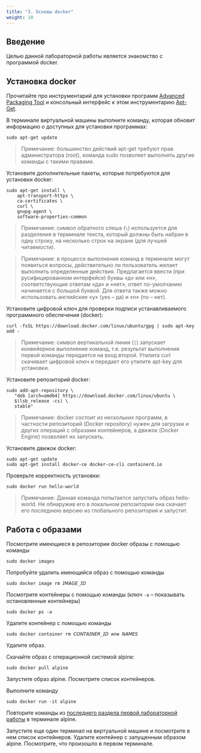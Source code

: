 ```yaml
---
title: "3. Основы docker"
weight: 10
---
```


## Введение

Целью данной лабораторной работы является знакомство с программой docker.

## Установка docker

Прочитайте про инструментарий для установки программ [Advanced Packaging Tool](https://ru.wikipedia.org/wiki/Advanced_Packaging_Tool) и консольный интерфейс к этом инструментарию [Apt-Get](https://help.ubuntu.ru/wiki/руководство_по_ubuntu_server/управление_пакетами/apt-get).

В терминале виртуальной машины выполните команду, которая обновит информацию о доступных для установки программах: 

```
sudo apt-get update
```

> Примечание: большинство действий apt-get требуют прав администратора (root), команда sudo позволяет выполнять другие команды с такими правами.

Установите дополнительные пакеты, которые потребуются для установки docker:

```
sudo apt-get install \
    apt-transport-https \
    ca-certificates \
    curl \
    gnupg-agent \
    software-properties-common
```

> Примечание: символ обратного слеша (```\```) используется для разделения в терминале текста, который должны быть набран в одну строку, на несколько строк на экране (для лучшей читаемости).

> Примечание: в процессе выполнения команд в терминале могут появиться вопросы, действительно ли пользователь желает выполнить определенные действия. Предлагается ввести (при русифицированном интерфейсе) буквы «д» или «н», соответствующие ответам «да» и «нет», ответ по-умолчанию начинается с большой буквой. Для ответа также можно использовать английские «y» (yes – да) и «n» (no – нет).

Установите цифровой ключ для проверки подписи устанавливаемого программного обеспечения (docker):

```
curl -fsSL https://download.docker.com/linux/ubuntu/gpg | sudo apt-key add -
```

> Примечание: символ вертикальной линии (```|```) запускает конвейерное выполнение команд, т.е. результат выполнения первой команды передается на вход второй. Утилита curl скачивает цифровой ключ и передает его утилите apt-key для установки.

Установите репозиторий docker:

```
sudo add-apt-repository \
   "deb [arch=amd64] https://download.docker.com/linux/ubuntu \
   $(lsb_release -cs) \
   stable"
```

> Примечание: docker состоит из нескольких программ, в частности репозиторий (Docker repository) нужен для загрузки и других операций с образами контейнеров, а движок (Docker Engine) позволяет их запускать.

Установите движок docker:

```
sudo apt-get update
sudo apt-get install docker-ce docker-ce-cli containerd.io
```

Проверьте корректность установки:

```
sudo docker run hello-world
```

> Примечание: Данная команда попытается запустить образ hello-world. Не обнаружив его в локальном репозитории она скачает его последнюю версию из глобального репозитория и запустит.

## Работа с образами

Посмотрите имеющиеся в репозитории docker образы с помощью команды

```
sudo docker images
```

Попробуйте удалить имеющийся образ с помощью команды

```
sudo docker image rm 𝘐𝘔𝘈𝘎𝘌_𝘐𝘋
```

Посмотрите контейнеры с помощью команды (ключ ```-a``` – показывать остановленные контейнеры)

```
sudo docker ps -a
```

Удалите контейнер с помощью команды 

```
sudo docker container rm 𝘊𝘖𝘕𝘛𝘈𝘐𝘕𝘌𝘙_𝘐𝘋 или 𝘕𝘈𝘔𝘌𝘚
```

Удалите образ.

Скачайте образ c операционной системой alpine:

```
sudo docker pull alpine
```

Запустите образ alpine. Посмотрите список контейнеров.

Выполните команду

```
sudo docker run -it alpine
```

Повторите команды из [последнего раздела первой лабораторной работы](../vm/#знакомство-с-интерфейсом) в терминале alpine.

Запустите еще один терминал на виртуальной машине и посмотрите в нем список контейнеров. Удалите контейнер с запущенным образом alpine. Посмотрите, что произошло в первом терминале.


